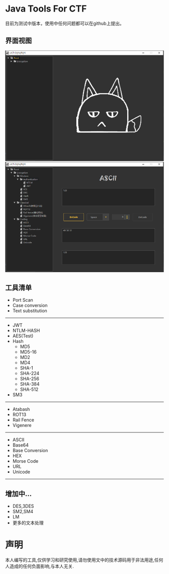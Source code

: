 # Java Tools For CTF

目前为测试中版本，使用中任何问题都可以在github上提出。

## 界面视图
![](./img/Introduction_2.png)
![](./img/Introduction_1.png)

## 工具清单
 
- Port Scan
- Case conversion
- Text substitution
---
- JWT
- NTLM-HASH
- AES(Test)
- Hash
  - MD5
  - MD5-16
  - MD2
  - MD4
  - SHA-1
  - SHA-224
  - SHA-256
  - SHA-384
  - SHA-512
 - SM3
---
- Atabash 
- ROT13
- Rail Fence
- Vigenere
---
- ASCII
- Base64
- Base Conversion
- HEX
- Morse Code
- URL
- Unicode
---

增加中...
---
- DES,3DES
- SM2,SM4
- LM
- 更多的文本处理

# 声明
本人编写的工具,仅供学习和研究使用,请勿使用文中的技术源码用于非法用途,任何人造成的任何负面影响,与本人无关.
